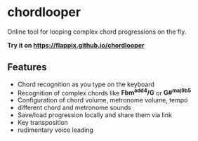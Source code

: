 
# chordlooper

Online tool for looping complex chord progressions on the fly.

**Try it on https://flappix.github.io/chordlooper**

## Features
- Chord recognition as you type on the keyboard
- Recognition of complex chords like **Fbm<sup>add4</sup>/G** or **G#<sup>maj9b5</sup>**
- Configuration of chord volume, metronome volume, tempo
- different chord and metronome sounds
- Save/load progression locally and share them via link
- Key transposition
- rudimentary voice leading
